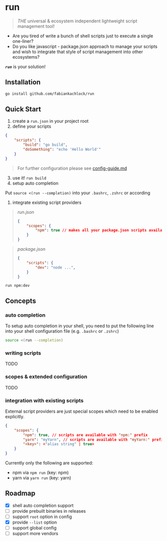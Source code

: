 # run

> *THE* universal & ecosystem independent lightweight script management tool!

- Are you tired of write a bunch of shell scripts just to execute a single one-liner?
- Do you like javascript - package.json approach to manage your scripts and wish to integrate that style of script management into other ecosystems?

__*`run`*__ is your solution!

## Installation

```bash
go install github.com/fabiankachlock/run
```

## Quick Start

1) create a `run.json` in your project root
2) define your scripts

```json
{
    "scripts": {
        "build": "go build",
        "doSomething": "echo 'Hello World'"
    }
}
```

> For further configuration please see [config-guide.md](https://github.com/fabiankachlock/run/blob/main/config-guide.md)

3) use it! `run build`
4) setup auto completion

Put  `source <(run --completion)` into your `.bashrc`, `.zshrc` or according

1) integrate existing script providers

> *run.json*
> ```json
> {
>     "scopes": {
>         "npm": true // makes all your package.json scripts available to run
>     }
> }
> ```

> *package.json*
> ```json
> {
>     "scripts": {
>         "dev": "node ...",
>     }
> }
> ```

`run npm:dev`


## Concepts

### auto completion

To setup auto completion in your shell, you need to put the following line into your shell configuration file (e.g. `.bashrc` or `.zshrc`)

```bash
source <(run --completion)
```

### writing scripts

TODO

### scopes & extended configuration

TODO

### integration with existing scripts

External script providers are just special scopes which need to be enabled explicitly.

```json
{
    "scopes": {
        "npm": true, // scripts are available with "npm:" prefix 
        "yarn": "myYarn", // scripts are available with "myYarn:" prefix
        "<key>": <"alias string" | true>
    }
}
```

Currently only the following are supported:
- npm via `npm run` (key: npm)
- yarn via `yarn run` (key: yarn)

## Roadmap

- [x] shell auto completion support
- [ ] provide prebuilt binaries in releases
- [ ] support `root` option in config
- [x] provide `--list` option
- [ ] support global config
- [ ] support more vendors